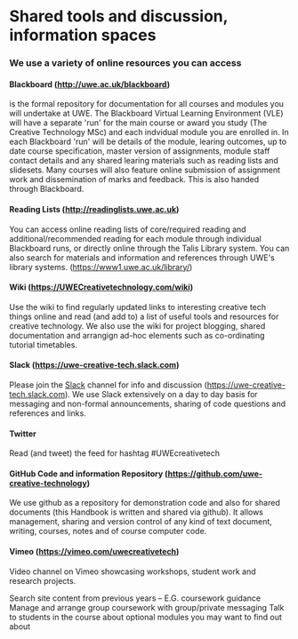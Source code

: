 # Shared tools and discussion, information spaces

### We use a variety of online resources you can access 

#### Blackboard (http://uwe.ac.uk/blackboard)
is the formal repository for documentation for all courses and modules you will undertake at UWE. The Blackboard Virtual Learning Environment (VLE) will have a separate 'run' for the main course or award you study (The Creative Technology MSc) and each indvidual module you are enrolled in. In each Blackboard 'run' will be details of the module, learing outcomes, up to date course specification, master version of assignments,  module staff contact details and any shared learing materials such as reading lists and slidesets. Many courses will also feature online submission of assignment work and dissemination of marks and feedback. This is also handed through Blackboard.

#### Reading Lists (http://readinglists.uwe.ac.uk)
You can access online reading lists of core/required reading and additional/recommended reading for each module through individual Blackboard runs, or directly online through the Talis Library system. You can also search for materials and information and references through UWE's library systems. (https://www1.uwe.ac.uk/library/)
 
#### Wiki (https://UWECreativetechnology.com/wiki)  
Use the wiki to find regularly updated links to interesting creative tech things online and read (and add to) a list of useful tools and resources for creative technology. We also use the wiki for project blogging, shared documentation and arrangign ad-hoc elements such as co-ordinating tutorial timetables.

#### Slack (https://uwe-creative-tech.slack.com)
Please join the [Slack](https://slack.com/) channel for info and discussion (https://uwe-creative-tech.slack.com). We use Slack extensively on a day to day basis for messaging and non-formal announcements, sharing of code questions and references and links.

#### Twitter
Read (and tweet) the feed for hashtag #UWEcreativetech

#### GitHub Code and information Repository (https://github.com/uwe-creative-technology)
We use github as a repository for demonstration code and also for shared documents (this Handbook is written and shared via github). It allows management, sharing and version control of any kind of text document, writing, courses, notes and of course computer code.

#### Vimeo (https://vimeo.com/uwecreativetech)
Video channel on Vimeo showcasing workshops, student work and research projects.


Search site content from previous years – E.G. coursework guidance
Manage and arrange group coursework with group/private messaging
Talk to students in the course about optional modules you may want to find out about
